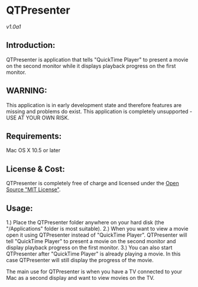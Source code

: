 
# QTPresenter
*v1.0a1*

## Introduction:
QTPresenter is application that tells "QuickTime Player" to present a movie on the second monitor while it displays playback progress on the first monitor.

## WARNING:
This application is in early development state and therefore features are missing and problems do exist.
This application is completely unsupported - USE AT YOUR OWN RISK.

## Requirements:
Mac OS X 10.5 or later

## License &amp; Cost:
QTPresenter is completely free of charge and licensed under the [Open Source "MIT License"][1].

## Usage:
1.) Place the QTPresenter folder anywhere on your hard disk (the "/Applications" folder is most suitable).
2.) When you want to view a movie open it using QTPresenter instead of "QuickTime Player". QTPresenter will tell "QuickTime Player" to present a movie on the second monitor and display playback progress on the first monitor.
3.) You can also start QTPresenter after "QuickTime Player" is already playing a movie. In this case QTPresenter will still display the progress of the movie.

The main use for QTPresenter is when you have a TV connected to your Mac as a second display and want to view movies on the TV. 

[1]: https://opensource.org/licenses/mit-license.php
